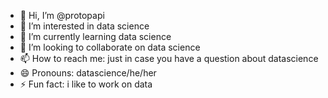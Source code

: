 - 👋 Hi, I’m @protopapi
- 👀 I’m interested in data science
- 🌱 I’m currently learning data science
- 💞️ I’m looking to collaborate on data science
- 📫 How to reach me: just in case you have a question about datascience
- 😄 Pronouns: datascience/he/her
- ⚡ Fun fact: i like to work on data

<!---
protopapi/protopapi is a ✨ special ✨ repository because its `README.md` (this file) appears on your GitHub profile.
You can click the Preview link to take a look at your changes.
--->
